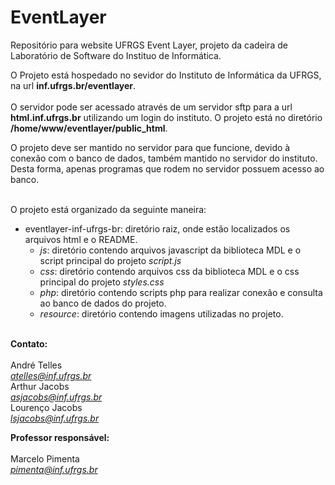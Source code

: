 # EventLayer
Repositório para website UFRGS Event Layer, projeto da cadeira de Laboratório de Software do Instituo de Informática.

O Projeto está hospedado no sevidor do Instituto de Informática da UFRGS, na url <b>inf.ufrgs.br/eventlayer</b>.<br><br>
O servidor pode ser acessado através de um servidor sftp para a url <b>html.inf.ufrgs.br</b> utilizando um login do instituto.
O projeto está no diretório <b>/home/www/eventlayer/public_html</b>.

O projeto deve ser mantido no servidor para que funcione, devido à conexão com o banco de dados, 
também mantido no servidor do instituto. Desta forma, apenas programas que rodem no servidor possuem acesso ao banco.<br><br>

O projeto está organizado da seguinte maneira:
<ul>
  <li> eventlayer-inf-ufrgs-br: diretório raiz, onde estão localizados os arquivos html e o README.
  <ul>
      <li> <i>js</i>: diretório contendo arquivos javascript da biblioteca MDL e o script principal do projeto <i>script.js</i>
      <li> <i>css</i>: diretório contendo arquivos css da biblioteca MDL e o css principal do projeto <i>styles.css</i>
      <li> <i>php</i>: diretório contendo scripts php para realizar conexão e consulta ao banco de dados do projeto.
      <li> <i>resource</i>: diretório contendo imagens utilizadas no projeto.
  </ul>
</ul>

<br><b>Contato:</b><br><br>
André Telles<br>
<a href="atelles@inf.ufrgs.br"><i>atelles@inf.ufrgs.br</i></a><br>
Arthur Jacobs<br>
<a href="asjacobs@inf.ufrgs.br"><i>asjacobs@inf.ufrgs.br</i></a><br>
Lourenço Jacobs<br>
<a href="lsjacobs@inf.ufrgs.br"><i>lsjacobs@inf.ufrgs.br</i></a><br>

<b>Professor responsável:</b><br><br>
Marcelo Pimenta<br>
<a href="pimenta@inf.ufrgs.br"><i>pimenta@inf.ufrgs.br</i></a>




